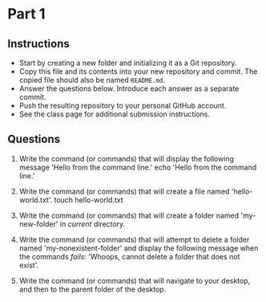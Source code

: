 # Part 1

## Instructions
- Start by creating a new folder and initializing it as a Git repository.
- Copy this file and its contents into your new repository and commit. The copied file should also be named `README.md`.
- Answer the questions below. Introduce each answer as a separate commit.
- Push the resulting repository to your personal GitHub account.
- See the class page for additional submission instructions.

## Questions
1. Write the command (or commands) that will display the following message 'Hello from the command line.'
   echo 'Hello from the command line.'

2. Write the command (or commands) that will create a file named 'hello-world.txt'.
   touch hello-world.txt

3. Write the command (or commands) that will create a folder named 'my-new-folder' in _current_ directory.
   <your-answer-here>

4. Write the command (or commands) that will attempt to delete a folder named 'my-nonexistent-folder' and display the following message when the commands _fails_: 'Whoops, cannot delete a folder that does not exist'.
   <your-answer-here>

5. Write the command (or commands) that will navigate to your desktop, and then to the parent folder of the desktop.
   <your-answer-here>
